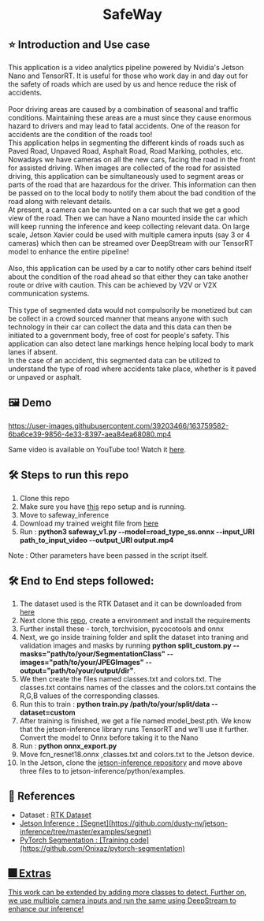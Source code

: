 <h1 align="center">SafeWay</h1>

## :star: Introduction and Use case
This application is a video analytics pipeline powered by Nvidia's Jetson Nano and TensorRT. It is useful for those who work day in and day out for the safety of roads which are used by us and hence reduce the risk of accidents.<br><br> 
Poor driving areas are caused by a combination of seasonal and traffic conditions. Maintaining these areas are a must since they cause enormous hazard to drivers and may lead to fatal accidents. One of the reason for accidents are the condition of the roads too! <br>
This application helps in segmenting the different kinds of roads such as Paved Road, Unpaved Road, Asphalt Road, Road Marking, potholes, etc. Nowadays we have cameras on all the new cars, facing the road in the front for assisted driving. When images are collected of the road for assisted driving, this application can be simultaneously used to segment areas or parts of the road that are hazardous for the driver. This information can then be passed on to the local body to notify them about the bad condition of the road along with relevant details.<br>
At present, a camera can be mounted on a car such that we get a good view of the road. Then we can have a Nano mounted inside the car which will keep running the inference and keep collecting relevant data. On large scale, Jetson Xavier could be used with multiple camera inputs (say 3 or 4 cameras) which then can be streamed over DeepStream with our TensorRT model to enhance the entire pipeline! <br><br> 
Also, this application can be used by a car to notify other cars behind itself about the condition of the road ahead so that either they can take another route or drive with caution. This can be achieved by V2V or V2X communication systems.<br><br> 
This type of segmented data would not compulsorily be monetized but can be collect in a crowd sourced manner that means anyone with such technology in their car can collect the data and this data can then be initiated to a government body, free of cost for people's safety.
This application can also detect lane markings hence helping local body to mark lanes if absent.<br>
In the case of an accident, this segmented data can be utilized to understand the type of road where accidents take place, whether is it paved or unpaved or asphalt.

## :framed_picture: Demo

https://user-images.githubusercontent.com/39203466/163759582-6ba6ce39-9856-4e33-8397-aea84ea68080.mp4

Same video is available on YouTube too! Watch it [here](https://www.youtube.com/watch?v=yXEIZMEm_uY).

## :hammer_and_wrench: Steps to run this repo

<ol>
    <li>Clone this repo</li>
    <li>Make sure you have <a href="https://github.com/dusty-nv/jetson-inference">this</a> repo setup and is running.</li>
    <li>Move to safeway_inference</li>
    <li>Download my trained weight file from <a href="https://drive.google.com/file/d/1FcWa_sNwL2Jg19GL97ja_LKWbzQ3_L9Q/view?usp=sharing">here</a></li>
    <li>Run : <b>python3 safeway_v1.py --model=road_type_ss.onnx --input_URI path_to_input_video --output_URI output.mp4 </b></li>
</ol>
Note : Other parameters have been passed in the script itself.    

## :hammer_and_wrench: End to End steps followed:

<ol>
    <li>The dataset used is the RTK Dataset and it can be downloaded from <a href="https://lapix.ufsc.br/pesquisas/projeto-veiculo-autonomo/datasets/?lang=en">here</a> </li>
    <li>Next clone this <a href="https://github.com/Resham-Sundar/SafeWay">repo</a>, create a environment and install the requirements</li>
    <li>Further install these - torch, torchvision, pycocotools and onnx</li>
    <li>Next, we go inside training folder and split the dataset into traning and validation images and masks by running <b>python split_custom.py --masks="path/to/your/SegmentationClass" --images="path/to/your/JPEGImages" --output="path/to/your/output/dir"</b>.</li>
    <li>We then create the files named classes.txt and colors.txt. The classes.txt contains names of the classes and the colors.txt contains the R,G,B values of the corresponding classes.</li>
    <li>Run this to train : <b>python train.py /path/to/your/split/data --dataset=custom</b></li>
    <li>After training is finished, we get a file named model_best.pth. We know that the jetson-inference library runs TensorRT and we'll use it further. Convert the model to Onnx before taking it to the Nano</li>
    <li>Run : <b>python onnx_export.py</b></li>
    <li>Move fcn_resnet18.onnx ,classes.txt and colors.txt to the Jetson device.</li>
    <li>In the Jetson, clone the <a href="https://github.com/dusty-nv/jetson-inference">jetson-inference repository</a> and move above three files to to jetson-inference/python/examples.</li> 
</ol>

## :dizzy: References
<ul>
    <li>Dataset : <a href="https://lapix.ufsc.br/pesquisas/projeto-veiculo-autonomo/datasets/?lang=en">RTK Dataset</li>
    <li>Jetson Inference : [Segnet](https://github.com/dusty-nv/jetson-inference/tree/master/examples/segnet)</li>
    <li>PyTorch Segmentation : [Training code](https://github.com/Onixaz/pytorch-segmentation)</li>
</ul>

## :fireworks: Extras

This work can be extended by adding more classes to detect. Further on, we use multiple camera inputs and run the same using DeepStream to enhance our inference!
